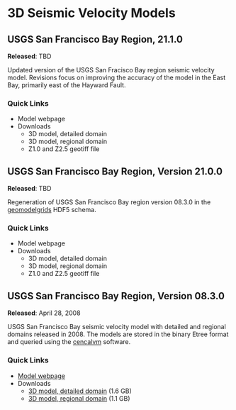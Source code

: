 # 3D Seismic Velocity Models

## USGS San Francisco Bay Region, 21.1.0

**Released**: TBD

Updated version of the USGS San Fracisco Bay region seismic velocity
model. Revisions focus on improving the accuracy of the model in the
East Bay, primarily east of the Hayward Fault. 

### Quick Links

* Model webpage
* Downloads
  - 3D model, detailed domain
  - 3D model, regional domain
  - Z1.0 and Z2.5 geotiff file

## USGS San Francisco Bay Region, Version 21.0.0

**Released**: TBD

Regeneration of USGS San Francisco Bay region version 08.3.0 in the
[geomodelgrids](../software/geomodelgrids.html) HDF5 schema.

### Quick Links

* Model webpage
* Downloads
  - 3D model, detailed domain
  - 3D model, regional domain
  - Z1.0 and Z2.5 geotiff file

## USGS San Francisco Bay Region, Version 08.3.0

**Released**: April 28, 2008

USGS San Francisco Bay seismic velocity model with detailed and
regional domains released in 2008. The models are stored in the binary
Etree format and queried using the
[cencalvm](../software/cencalvm.html) software.

### Quick Links

* [Model webpage](https://www.usgs.gov/natural-hazards/earthquake-hazards/science/3-d-geologic-and-seismic-velocity-models-san-francisco?qt-science_center_objects=0#qt-science_center_objects)
* Downloads
  - [3D model, detailed domain](ftp://ehzftp.wr.usgs.gov/baagaard/cencalvm/database/USGSBayAreaVM-08.3.0.etree.gz) (1.6 GB)
  - [3D model, regional domain](ftp://ehzftp.wr.usgs.gov/baagaard/cencalvm/database/USGSBayAreaVMExt-08.3.0.etree.gz) (1.1 GB)
